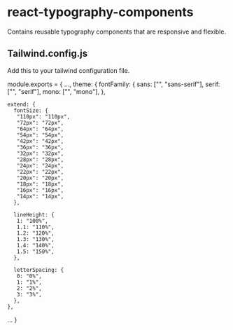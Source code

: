 # react-typography-components
Contains reusable typography components that are responsive and flexible. 



## Tailwind.config.js
Add this to your tailwind configuration file.

  module.exports = {
   ...,
   theme: {
    fontFamily: {
     sans: ["", "sans-serif"],
     serif: ["", "serif"],
     mono: ["", "mono"],
    },
 
    extend: {
      fontSize: {
       "110px": "110px",
       "72px": "72px",
       "64px": "64px",
       "54px": "54px",
       "42px": "42px",
       "36px": "36px",
       "32px": "32px",
       "28px": "28px",
       "24px": "24px",
       "22px": "22px",
       "20px": "20px",
       "18px": "18px",
       "16px": "16px",
       "14px": "14px",
      },
 
      lineHeight: {
       1: "100%",
       1.1: "110%",
       1.2: "120%",
       1.3: "130%",
       1.4: "140%",
       1.5: "150%",
      },
 
      letterSpacing: {
       0: "0%",
       1: "1%",
       2: "2%",
       3: "3%",
      },
    },
   ...
  }
